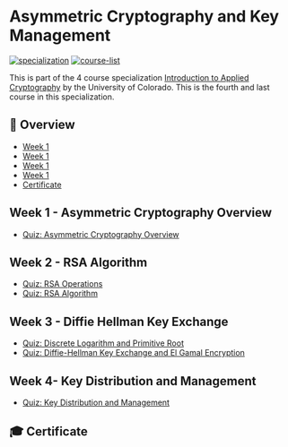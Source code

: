# Asymmetric Cryptography and Key Management

[![specialization](https://img.shields.io/badge/specialization-Introdution%20to%20Applied%20Cryptography-1f72ff.svg)](https://github.com/anishLearnsToCode/intro-to-applied-cryptography)
[![course-list](https://img.shields.io/badge/also%20see-Coursera%20Courses-1f72ff.svg)](https://github.com/anishLearnsToCode/course-list)

This is part of the 4 course specialization 
[Introduction to Applied Cryptography](https://github.com/anishLearnsToCode/intro-to-applied-cryptography)
by the University of Colorado. This is the fourth and last course in this specialization.

## 📖 Overview
- [Week 1](#week-1)
- [Week 1](#week-2)
- [Week 1](#week-3)
- [Week 1](#week-4)
- [Certificate](#-certificate)

## Week 1 - Asymmetric Cryptography Overview
- [Quiz: Asymmetric Cryptography Overview]()

## Week 2 - RSA Algorithm
- [Quiz: RSA Operations]()
- [Quiz: RSA Algorithm]() 

## Week 3 - Diffie Hellman Key Exchange
- [Quiz: Discrete Logarithm and Primitive Root]()
- [Quiz: Diffie-Hellman Key Exchange and El Gamal Encryption]()

## Week 4- Key Distribution and Management
- [Quiz: Key Distribution and Management]()

## 🎓 Certificate
